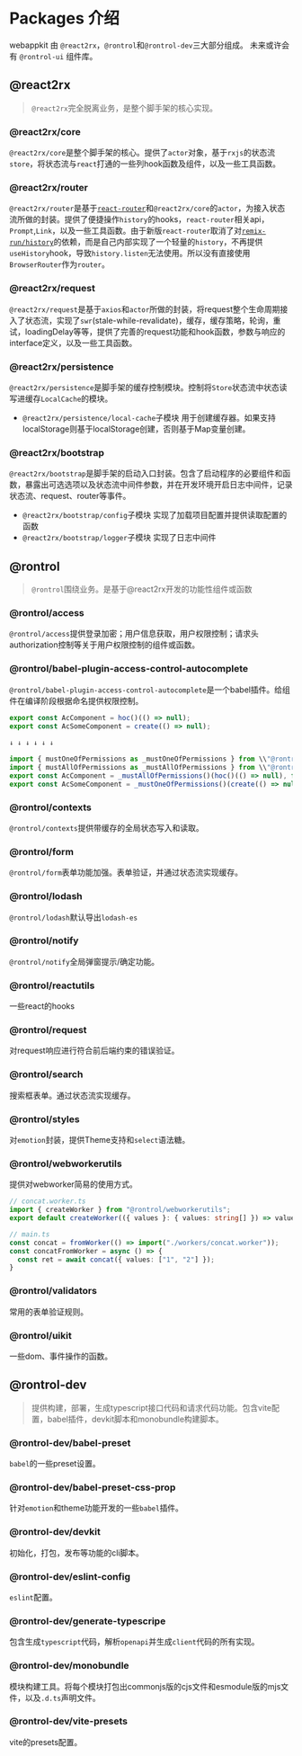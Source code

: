# Packages 介绍

webappkit 由 `@react2rx`，`@rontrol`和`@rontrol-dev`三大部分组成。
未来或许会有 `@rontrol-ui` 组件库。


## @react2rx

>`@react2rx`完全脱离业务，是整个脚手架的核心实现。

### @react2rx/core
`@react2rx/core`是整个脚手架的核心。提供了`actor`对象，基于`rxjs`的状态流`store`，将状态流与`react`打通的一些列hook函数及组件，以及一些工具函数。

### @react2rx/router
`@react2rx/router`是基于[`react-router`](https://github.com/remix-run/react-router)和`@react2rx/core`的`actor`，为接入状态流所做的封装。提供了便捷操作`history`的hooks，`react-router`相关api，`Prompt`,`Link`，以及一些工具函数。由于新版`react-router`取消了对[`remix-run/history`](https://github.com/remix-run/history)的依赖，而是自己内部实现了一个轻量的`history`，不再提供`useHistory`hook，导致`history.listen`无法使用。所以没有直接使用`BrowserRouter`作为`router`。

### @react2rx/request
`@react2rx/request`是基于`axios`和`actor`所做的封装，将request整个生命周期接入了状态流，实现了`swr`(stale-while-revalidate)，缓存，缓存策略，轮询，重试，loadingDelay等等，提供了完善的request功能和hook函数，参数与响应的interface定义，以及一些工具函数。

### @react2rx/persistence
`@react2rx/persistence`是脚手架的缓存控制模块。控制将`Store`状态流中状态读写进缓存`LocalCache`的模块。

* `@react2rx/persistence/local-cache`子模块 用于创建缓存器。如果支持localStorage则基于localStorage创建，否则基于Map变量创建。

### @react2rx/bootstrap
`@react2rx/bootstrap`是脚手架的启动入口封装。包含了启动程序的必要组件和函数，暴露出可选选项以及状态流中间件参数，并在开发环境开启日志中间件，记录状态流、request、router等事件。

* `@react2rx/bootstrap/config`子模块 实现了加载项目配置并提供读取配置的函数
* `@react2rx/bootstrap/logger`子模块 实现了日志中间件


## @rontrol

>`@rontrol`围绕业务。是基于@react2rx开发的功能性组件或函数

### @rontrol/access
`@rontrol/access`提供登录加密；用户信息获取，用户权限控制；请求头authorization控制等关于用户权限控制的组件或函数。

### @rontrol/babel-plugin-access-control-autocomplete
`@rontrol/babel-plugin-access-control-autocomplete`是一个babel插件。给组件在编译阶段根据命名提供权限控制。

```typescript
export const AcComponent = hoc()(() => null);
export const AcSomeComponent = create(() => null);
    
↓ ↓ ↓ ↓ ↓ ↓

import { mustOneOfPermissions as _mustOneOfPermissions } from \\"@rontrol/access\\";
import { mustAllOfPermissions as _mustAllOfPermissions } from \\"@rontrol/access\\";
export const AcComponent = _mustAllOfPermissions()(hoc()(() => null), false, \\"AcComponent\\");
export const AcSomeComponent = _mustOneOfPermissions()(create(() => null), false, \\"AcSomeComponent\\");
```

### @rontrol/contexts
`@rontrol/contexts`提供带缓存的全局状态写入和读取。

### @rontrol/form
`@rontrol/form`表单功能加强。表单验证，并通过状态流实现缓存。

### @rontrol/lodash
`@rontrol/lodash`默认导出`lodash-es`

### @rontrol/notify
`@rontrol/notify`全局弹窗提示/确定功能。

### @rontrol/reactutils
一些react的hooks

### @rontrol/request
对request响应进行符合前后端约束的错误验证。

### @rontrol/search
搜索框表单。通过状态流实现缓存。

### @rontrol/styles
对`emotion`封装，提供Theme支持和`select`语法糖。

### @rontrol/webworkerutils
提供对webworker简易的使用方式。

```typescript
// concat.worker.ts
import { createWorker } from "@rontrol/webworkerutils";
export default createWorker(({ values }: { values: string[] }) => values.join("."));

// main.ts
const concat = fromWorker(() => import("./workers/concat.worker"));
const concatFromWorker = async () => {
  const ret = await concat({ values: ["1", "2"] });
}
```

### @rontrol/validators
常用的表单验证规则。

### @rontrol/uikit
一些dom、事件操作的函数。

## @rontrol-dev

>提供构建，部署，生成typescript接口代码和请求代码功能。包含vite配置，babel插件，devkit脚本和monobundle构建脚本。

### @rontrol-dev/babel-preset
`babel`的一些preset设置。

### @rontrol-dev/babel-preset-css-prop
针对`emotion`和theme功能开发的一些`babel`插件。

### @rontrol-dev/devkit
初始化，打包，发布等功能的cli脚本。

### @rontrol-dev/eslint-config
`eslint`配置。

### @rontrol-dev/generate-typescripe
包含生成`typescript`代码，解析`openapi`并生成`client`代码的所有实现。

### @rontrol-dev/monobundle
模块构建工具。将每个模块打包出commonjs版的cjs文件和esmodule版的mjs文件，以及`.d.ts`声明文件。

### @rontrol-dev/vite-presets
vite的presets配置。

